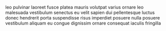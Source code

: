 leo pulvinar laoreet fusce platea mauris volutpat varius ornare leo malesuada
vestibulum senectus eu velit sapien dui pellentesque luctus donec hendrerit
porta suspendisse risus imperdiet posuere nulla posuere vestibulum aliquam eu
congue dignissim ornare consequat iaculis fringilla